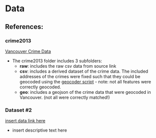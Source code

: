 # Data
## References:
### crime2013
[Vancouver Crime Data](http://data.vancouver.ca/datacatalogue/crime-data.htm)
 
 + The crime2013 folder includes 3 subfolders:
 	+ **raw**: includes the raw csv data from source link
 	+ **csv**: includes a derived dataset of the crime data. The included addresses of the crimes were fixed such that they could be geocoded using the [geocoder script](../scripts/geocoder/geocoder.py) - note: not all features were correctly geocoded.
 	+ **geo**: includes a geojson of the crime data that were geocoded in Vancouver. (not all were correctly matched!)
 	
 	
 	


### Dataset #2
[insert data link here]()
 
 + insert descriptive text here
